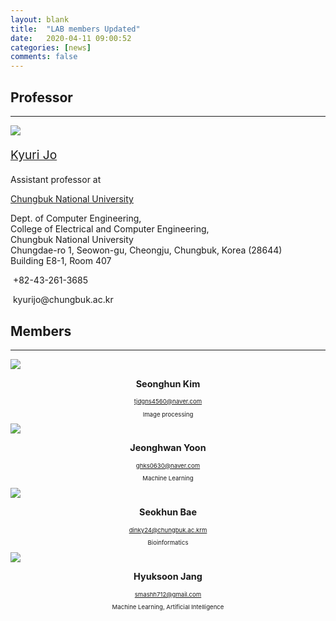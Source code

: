 ```yaml
---
layout: blank
title:  "LAB members Updated"
date:   2020-04-11 09:00:52
categories: [news]
comments: false
---
```


## Professor

***
<div class="prof-container">
	<div class="profile">
	<a href="https://kyurijo.github.io/" target="_blank">
	<img src="https://kyurijo.github.io/images/KyuriJo_round.png">
	</a>
	</div>
	<div>
	<p style="font-size: 2.0vw;"><a href="https://kyurijo.github.io/" target="_blank">Kyuri Jo</a></p>
            <p>Assistant professor at</p>
            <p><a href="http://computer.chungbuk.ac.kr" target="_blank">Chungbuk National University</a></p>
            <p>Dept. of Computer Engineering,<br>
               College of Electrical and Computer Engineering,<br>
               Chungbuk National University<br>
               Chungdae-ro 1, Seowon-gu, Cheongju, Chungbuk, Korea (28644)<br>
               Building E8-1, Room 407</p>
            <p><i class="fa fa-phone"></i>&nbsp;+82-43-261-3685</p>
            <p><i class="fa fa-envelope"></i>&nbsp;kyurijo@chungbuk.ac.kr</p>
	</div>
</div>

## Members

***
<div class="mem-container">
 <div>
<img src="https://github.com/BML-cbnu/BML-cbnu.github.io/raw/master/img/sh1.jpg">
 <p style="font-size: 1.5vw; text-align: center;"><strong>Seonghun Kim</strong></p>
<p style="font-size: 1.0vw; text-align: center;"><i class="fa fa-envelope"></i><a href="mailto:tjdgns4560@naver.com">tjdgns4560@naver.com</a></p>
<p style="font-size: 1.0vw; text-align: center;">Image processing</p>
</div>
<div>
<img src="https://github.com/BML-cbnu/BML-cbnu.github.io/raw/master/img/jh.jpg">
 <p style="font-size: 1.5vw; text-align: center;"><strong>Jeonghwan Yoon</strong></p>
<p style="font-size: 1.0vw; text-align: center;"><i class="fa fa-envelope"></i><a href="mailto:ghks0630@naver.com">ghks0630@naver.com</a></p>
<p style="font-size: 1.0vw; text-align: center;">Machine Learning</p>
</div>
 <div>
<img src="https://github.com/BML-cbnu/BML-cbnu.github.io/raw/master/img/sh.jpg">
	 <p style="font-size: 1.5vw; text-align: center;"><strong>Seokhun Bae</strong></p>
<p style="font-size: 1.0vw; text-align: center;"><i class="fa fa-envelope"></i><a href="mailto:dinky24@chungbuk.ac.kr">dinky24@chungbuk.ac.krm</a></p>
<p style="font-size: 1.0vw; text-align: center;">Bioinformatics</p>
</div>
 <div>
<img src="https://github.com/BML-cbnu/BML-cbnu.github.io/raw/master/img/hs.jpg">
 <p style="font-size: 1.5vw; text-align: center;"><strong>Hyuksoon Jang</strong></p>
<p style="font-size: 1.0vw; text-align: center;"><i class="fa fa-envelope"></i><a href="mailto:smashh712@gmail.com">smashh712@gmail.com</a></p>
<p style="font-size: 1.0vw; text-align: center;">Machine Learning, Artificial Intelligence</p>
</div>
